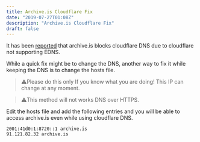 ```yaml
---
title: Archive.is Cloudflare Fix
date: "2019-07-27T01:08Z"
description: "Archive.is Cloudflare Fix"
draft: false
---
```


It has been [reported](https://community.cloudflare.com/t/archive-is-error-1001/18227/10?u=miyurusankalpa) that archive.is blocks cloudflare DNS due to cloudflare not supporting EDNS. 

While a quick fix might be to change the DNS,  another way to fix it while keeping the DNS is to change the hosts file. 

> ⚠️Please do this only If you know what you are doing! This IP can change at any moment.

> ⚠️This method will not works DNS over HTTPS.

Edit the hosts file and add the following entries and you will be able to access archive.is even while using cloudflare DNS.

```
2001:41d0:1:8720::1 archive.is  
91.121.82.32 archive.is
```